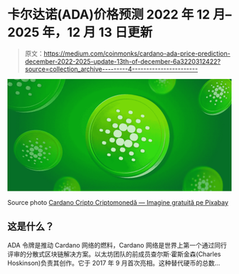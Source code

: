 # 卡尔达诺(ADA)价格预测 2022 年 12 月–2025 年，12 月 13 日更新

> 原文：<https://medium.com/coinmonks/cardano-ada-price-prediction-december-2022-2025-update-13th-of-december-6a3220312422?source=collection_archive---------4----------------------->

![](img/c4ecaa0a331e69caa5dd2a7eee15f862.png)

Source photo [Cardano Cripto Criptomonedă — Imagine gratuită pe Pixabay](https://pixabay.com/ro/illustrations/cardano-cripto-criptomoned%c4%83-7172952/)

## 这是什么？

ADA 令牌是推动 Cardano 网络的燃料，Cardano 网络是世界上第一个通过同行评审的分散式区块链解决方案。以太坊团队的前成员查尔斯·霍斯金森(Charles Hoskinson)负责其创作。它于 2017 年 9 月首次亮相。这种替代硬币的总数…